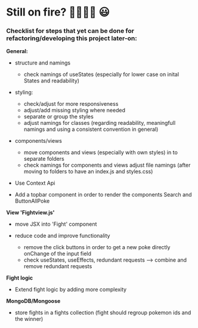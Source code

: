 # Still on fire? :steam_locomotive::steam_locomotive::steam_locomotive::steam_locomotive: :smiley:

### Checklist for steps that yet can be done for refactoring/developing this project later-on:

**General:**

- structure and namings

  - check namings of useStates (especially for lower case on inital States and readability)

- styling:

  - check/adjust for more responsiveness
  - adjust/add missing styling where needed
  - separate or group the styles
  - adjust namings for classes (regarding readability, meaningfull namings and using a consistent convention in general)

- components/views

  - move components and views (especially with own styles) in to separate folders
  - check namings for components and views
    adjust file namings (after moving to folders to have an index.js and styles.css)

- Use Context Api

- Add a topbar component in order to render the components Search and ButtonAllPoke

**View 'Fightview.js'**

- move JSX into 'Fight' component

- reduce code and improve functionality

  - remove the click buttons in order to get a new poke directly onChange of the input field
  - check useStates, useEffects, redundant requests --> combine and remove redundant requests

**Fight logic**

- Extend fight logic by adding more complexity

**MongoDB/Mongoose**

- store fights in a fights collection
  (fight should regroup pokemon ids and the winner)
